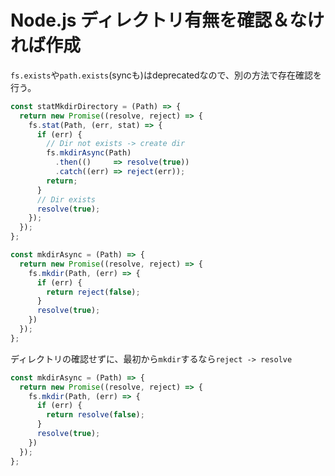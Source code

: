 # Node.js ディレクトリ有無を確認＆なければ作成

`fs.exists`や`path.exists`(syncも)はdeprecatedなので、別の方法で存在確認を行う。  

```js
const statMkdirDirectory = (Path) => {
  return new Promise((resolve, reject) => {
    fs.stat(Path, (err, stat) => {
      if (err) {
        // Dir not exists -> create dir
        fs.mkdirAsync(Path)
          .then(()     => resolve(true))
          .catch((err) => reject(err));
        return;
      }
      // Dir exists
      resolve(true);
    });
  });
};

const mkdirAsync = (Path) => {
  return new Promise((resolve, reject) => {
    fs.mkdir(Path, (err) => {
      if (err) {
        return reject(false);
      }
      resolve(true);
    })
  });
};
```

ディレクトリの確認せずに、最初から`mkdir`するなら`reject -> resolve`

```js
const mkdirAsync = (Path) => {
  return new Promise((resolve, reject) => {
    fs.mkdir(Path, (err) => {
      if (err) {
        return resolve(false);
      }
      resolve(true);
    })
  });
};
```
